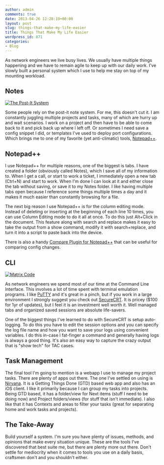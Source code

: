 ```yaml
---
author: admin
comments: true
date: 2013-04-26 12:28:19+00:00
layout: post
slug: things-that-make-my-life-easier
title: Things That Make My Life Easier
wordpress_id: 871
categories:
- Blog
---
```


As network engineers we live busy lives. We usually have multiple things happening and we have to remain agile to keep up with our daily work. I've slowly built a personal system which I use to help me stay on top of my mounting workload.


## Notes


[![The Post-It System](http://robertjuric.com/wp-content/uploads/2013/04/photo-300x225.jpg)](http://robertjuric.com/wp-content/uploads/2013/04/photo.jpg)

Some people rely on the post-it note system. For me, this doesn't cut it. I am constantly juggling multiple projects and tasks, many of which are hurry up and wait scenarios. I work on a project and then have to be able to come back to it and pick back up where I left off. Or sometimes I need save a config snippet I did, or templates I've used to deploy port configurations. Which brings me to one of my favorite (yet anti-climatic) tools, [Notepad++](http://notepad-plus-plus.org/).


## Notepad++


I use Notepad++ for multiple reasons, one of the biggest is tabs. I have created a folder (obviously called Notes), which I save all of my information to. When I get a call, or start to work a ticket, I immediately open a new tab (Ctrl+N) and start to work. When I'm done I can look at it and either close the tab without saving, or save it to my Notes folder. I like having multiple tabs open because I reference some things multiple times a day and it makes it much easier than constantly browsing for a file.

The next big reason I use Notepad++ is for the column editing mode. Instead of deleting or inserting at the beginning of each line 10 times, you can use Column Editing mode to do it all at once. To do this just Alt+Click in the document. This feature along with search and replace makes it easy to take the output from a show command, modify it with search+replace, and turn it into a script to paste back into the device.

There is also a handy [Compare Plugin for Notepad++](http://sourceforge.net/projects/npp-compare/) that can be useful for comparing config changes.


## CLI


[![Matrix Code](http://robertjuric.com/wp-content/uploads/2013/04/Matrix-in-CMD-300x225.jpg)](http://robertjuric.com/wp-content/uploads/2013/04/Matrix-in-CMD.jpg)

As network engineers we spend most of our time at the Command Line Interface. This involves a lot of time spent with terminal emulation programs. I like [PuTTY](http://www.chiark.greenend.org.uk/~sgtatham/putty/) and it's great in a pinch, but if you work in a large environment I strongly suggest you check out [SecureCRT](http://www.vandyke.com/products/securecrt/). It is pricey ($100 for 1yr of updates), but I feel it is an investment well worth it. Well managed tabs and organized saved sessions are absolute life-savers.

One of the biggest things I've learned to do with SecureCRT is setup auto-logging. To do this you have to edit the session options and you can specify the log file name and how you want to save your logs using convenient variables. I do this in-case I fat-finger a command and generally having logs is always a good thing. It's also an easy way to capture the crazy output that is "show tech" for TAC cases.


## Task Management


The final tool I'm going to mention is a webapp I use to manage my project tasks. There are plenty of apps out there. The one I've settled on using is [Nirvana](https://www.nirvanahq.com/). It is a Getting Things Done (GTD) based web app and also has an iOS client. I like it primarily because I can group my tasks into projects. Being GTD based, it has a folder/view for Next items (stuff I need to be doing now) and Project folders/views (for stuff that isn't immediate). I also like that it has Contexts and areas to filter your tasks (great for separating home and work tasks and projects).


## The Take-Away


Build yourself a system. I'm sure you have plenty of issues, methods, and opinions that make every situation unique. These are the tools I've discovered that best suite me, but there are plenty more out there. Don't settle for mediocrity when it comes to tools you use on a daily basis, craftsmen don't and you shouldn't either.
